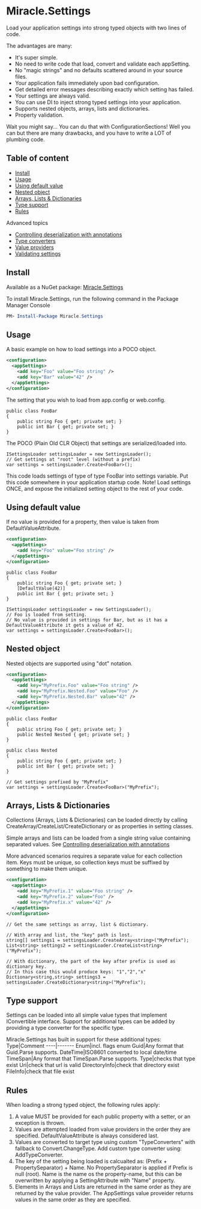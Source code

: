 # Miracle.Settings

Load your application settings into strong typed objects with two lines of code. 

The advantages are many:
* It's super simple.
* No need to write code that load, convert and validate each appSetting.
* No "magic strings" and no defaults scattered around in your source files.
* Your application fails immediately upon bad configuration.
* Get detailed error messages describing exactly which setting has failed. 
* Your settings are always valid.
* You can use DI to inject strong typed settings into your application.
* Supports nested objects, arrays, lists and dictionaries.
* Property validation.

Wait you might say... You can du that with ConfigurationSections! Well you can but there are many drawbacks, and you have to write a LOT of plumbing code.

## Table of content
* [Install](#Install)
* [Usage](#Usage)
* [Using default value](#using-default-value)
* [Nested object](#Nested-object)
* [Arrays, Lists & Dictionaries](#arrays-lists--dictionaries)
* [Type support](#Type-support)
* [Rules](#Rules)

Advanced topics
* [Controlling deserialization with annotations](Annotatons.md)
* [Type converters](TypeConverters.md)
* [Value providers](ValueProviders.md)
* [Validating settings](Validation.md)

## Install
Available as a NuGet package: [Miracle.Settings](https://www.nuget.org/packages/Miracle.Settings/)

To install Miracle.Settings, run the following command in the Package Manager Console
```Powershell
PM> Install-Package Miracle.Settings
```
## Usage
A basic example on how to load settings into a POCO object.
```XML
<configuration>
  <appSettings>
    <add key="Foo" value="Foo string" />
    <add key="Bar" value="42" />
  </appSettings>
</configuration>
```
The setting that you wish to load from app.config or web.config.
```CSharp
public class FooBar
{
    public string Foo { get; private set; }
    public int Bar { get; private set; }
}
```
The POCO (Plain Old CLR Object) that settings are serialized/loaded into.
```CSharp
ISettingsLoader settingsLoader = new SettingsLoader();
// Get settings at "root" level (without a prefix) 
var settings = settingsLoader.Create<FooBar>();
```
This code loads settings of type of type FooBar into settings variable. Put this code somewhere in your application startup code.
Note! Load settings ONCE, and expose the initialized setting object to the rest of your code.

## Using default value
If no value is provided for a property, then value is taken from DefaultValueAttribute.

```XML
<configuration>
  <appSettings>
    <add key="Foo" value="Foo string" />
  </appSettings>
</configuration>
```
```CSharp
public class FooBar
{
    public string Foo { get; private set; }
    [DefaultValue(42)]
    public int Bar { get; private set; }
}
```
```CSharp
ISettingsLoader settingsLoader = new SettingsLoader();
// Foo is loaded from setting. 
// No value is provided in settings for Bar, but as it has a DefaultValueAttribute it gets a value of 42.
var settings = settingsLoader.Create<FooBar>();
```

## Nested object
Nested objects are supported using "dot" notation.

```XML
<configuration>
  <appSettings>
    <add key="MyPrefix.Foo" value="Foo string" />
    <add key="MyPrefix.Nested.Foo" value="Foo" />
    <add key="MyPrefix.Nested.Bar" value="42" />
  </appSettings>
</configuration>
```

```CSharp
public class FooBar
{
    public string Foo { get; private set; }
    public Nested Nested { get; private set; }
}

public class Nested
{
    public string Foo { get; private set; }
    public int Bar { get; private set; }
}

// Get settings prefixed by "MyPrefix"
var settings = settingsLoader.Create<FooBar>("MyPrefix");
```

## Arrays, Lists & Dictionaries
Collections (Arrays, Lists & Dictionaries) can be loaded directly by calling CreateArray/CreateList/CreateDictionary or as properties in setting classes. 

Simple arrays and lists can be loaded from a single string value containing separated values. See [Controlling deserialization with annotations](Annotatons.md)

More advanced scenarios requires a separate value for each collection item. Keys must be unique, so collection keys must be suffixed by something to make them unique. 
```XML
<configuration>
  <appSettings>
    <add key="MyPrefix.1" value="Foo string" />
    <add key="MyPrefix.2" value="Foo" />
    <add key="MyPrefix.x" value="42" />
  </appSettings>
</configuration>
```

```CSharp
// Get the same settings as array, list & dictionary.

// With array and list, the "key" path is lost. 
string[] settings1 = settingsLoader.CreateArray<string>("MyPrefix");
List<string> settings2 = settingsLoader.CreateList<string>("MyPrefix");

// With dictionary, the part of the key after prefix is used as dictionary key. 
// In this case this would produce keys: "1","2","x"
Dictionary<string,string> settings3 = settingsLoader.CreateDictionary<string>("MyPrefix");
```
## Type support
Settings can be loaded into all simple value types that implement IConvertible interface.
Support for additional types can be added by providing a type converter for the specific type.

Miracle.Settings has built in support for these additional types:
Type|Comment
----|-------
Enum|incl. flags enum
Guid|Any format that Guid.Parse supports.
DateTime|ISO8601 converted to local date/time
TimeSpan|Any format that TimeSpan.Parse supports.
Type|checks that type exist
Uri|check that url is valid
DirectoryInfo|check that directory exist
FileInfo|check that file exist

## Rules
When loading a strong typed object, the following rules apply:

1. A value MUST be provided for each public property with a setter, or an exception is thrown.
2. Values are attempted loaded from value providers in the order they are specified. DefaultValueAttribute is always considered last.
3. Values are converted to target type using custom "TypeConverters" with fallback to Convert.ChangeType. Add custom type converter using: AddTypeConverter.
4. The key of the setting being loaded is calcualted as: (Prefix + PropertySeparator) + Name. No PropertySeparator is applied if Prefix is null (root). Name is the name os the property-name, but this can be overwritten by applying a SettingAttribute with "Name" property.
5. Elements in Arrays and Lists are returned in the same order as they are returned by the value provider. The AppSettings value proveider returns values in the same order as they are specified. 


